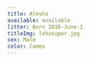```yaml
---
title: Alesha
available: available
litter: Born 2016-June-1
titleImg: lehasuper.jpg
sex: Male
color: Cameo
---
```

